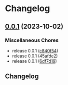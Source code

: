 # Changelog

## [0.0.1](https://github.com/flipt-io/typed/compare/typed-v0.0.1...typed-v0.0.1) (2023-10-02)


### Miscellaneous Chores

* release 0.0.1 ([c840f54](https://github.com/flipt-io/typed/commit/c840f54f6412c8553ebfd372d0ae7404adf775e8))
* release 0.0.1 ([45afde2](https://github.com/flipt-io/typed/commit/45afde24d33d4810299ab432b73b495e97f730ea))
* release 0.0.1 ([6df7d19](https://github.com/flipt-io/typed/commit/6df7d192b7ddb12cef8c31ff16eef058bd501230))

## Changelog

